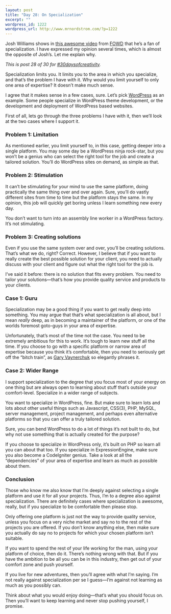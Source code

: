```yaml
--- 
layout: post
title: "Day 28: On Specialization"
excerpt: ""
wordpress_id: 1222
wordpress_url: http://www.mrnordstrom.com/?p=1222
---
```

<p>Josh Williams shows in <a href="http://www.speechesarehot.com/index.php/speeches/entries/clarke_williams_zeldman_sxsw_07/">this awesome video</a> from <a href="http://futureofwebdesign.com/">FOWD</a> that he&rsquo;s a fan of specialization. I have expressed my opinion several times, which is almost the opposite of Josh&rsquo;s. Let me explain why.</p>
<!--more-->
<p><em>This is post 28 of 30 for <a href="http://30daysofcreativity/">#30daysofcreativity</a>.</em></p>
<p>Specialization limits you. It limits you to the area in which you specialize, and that&rsquo;s the problem I have with it. Why would you limit yourself to only one area of expertise? It doesn&rsquo;t make much sense.</p>
<p>I agree that it makes sense in a few cases, sure. Let&rsquo;s pick <a href="http://wordpress.org/">WordPress</a> as an example. Some people specialize in WordPress theme development, or the development and deployment of WordPress based websites.<span class="Apple-converted-space">&nbsp;</span></p>
<p>First of all, lets go through the three problems I have with it, then we&rsquo;ll look at the two cases where I support it.</p>
<h3>Problem 1: Limitation</h3>
<p>As mentioned earlier, you limit yourself to, in this case, getting deeper into a single platform. You may some day be a WordPress ninja rock-star, but you won&rsquo;t be a genius who can select the right tool for the job and create a tailored solution. You&rsquo;ll do WordPress sites on demand, as simple as that.</p>
<h3>Problem 2: Stimulation</h3>
<p>It can&rsquo;t be stimulating for your mind to use the same platform, doing practically the same thing over and over again. Sure, you&rsquo;ll do vastly different sites from time to time but the platform stays the same. In my opinion, this job will quickly get boring unless I learn something new every day.</p>
<p>You don&rsquo;t want to turn into an assembly line worker in a WordPress factory. It&rsquo;s not stimulating.</p>
<h3>Problem 3: Creating solutions</h3>
<p>Even if you use the same system over and over, you&rsquo;ll be creating solutions. That&rsquo;s what we do, right? Correct. However, I believe that if you want to really create the best possible solution for your client, you need to actually discuss with your client and figure out what the right tool for the job is.</p>
<p>I&rsquo;ve said it before: there is no solution that fits every problem. You need to tailor your solutions&mdash;that&rsquo;s how you provide quality service and products to your clients.</p>
<h3>Case 1: Guru</h3>
<p>Specialization may be a good thing if you want to get really deep into something. You may argue that that&rsquo;s what specialization is all about, but I mean <em>really</em> deep, as in becoming a maintainer of the platform, or one of the worlds foremost goto-guys in your area of expertise.</p>
<p>Unfortunately, that&rsquo;s most of the time not the case. You need to be extremely ambitious for this to work. It&rsquo;s tough to learn new stuff all the time. If you choose to go with a specific platform or narrow area of expertise because you think it&rsquo;s comfortable, then you need to seriously get off the &ldquo;bitch train&rdquo;, as <a href="http://www.youtube.com/watch?v=MQHfPcfoZoE">Gary Vaynerchuk</a> so elegantly phrases it.</p>
<h3>Case 2: Wider Range</h3>
<p>I support specialization to the degree that you focus most of your energy on one thing but are always open to learning about stuff that&rsquo;s outside your comfort-level. Specialize in a wider range of subjects.</p>
<p>You want to specialize in WordPress, fine. But make sure to learn lots and lots about other useful things such as Javascript, CSS(3), PHP, MySQL, server management, project management, and perhaps even alternative platforms so that you can offer a truly tailored solution.</p>
<p>Sure, you can bend WordPress to do a lot of things it&rsquo;s not built to do, but why not use something that is actually created for the purpose?</p>
<p>If you choose to specialize in WordPress only, it&rsquo;s built on PHP so learn all you can about that too. If you specialize in ExpressionEngine, make sure you also become a CodeIgniter genius. Take a look at all the &ldquo;dependencies&rdquo; of your area of expertise and learn as much as possible about them.</p>
<h3>Conclusion</h3>
<p>Those who know me also know that I&rsquo;m deeply against selecting a single platform and use it for all your projects. Thus, I&rsquo;m to a degree also against specialization. There are definitely cases where specialization is awesome, really, but if you specialize to be comfortable then please stop.</p>
<p>Only offering one platform is just not the way to provide quality service, unless you focus on a very niche market and say no to the rest of the projects you are offered. If you don&rsquo;t know anything else, then make sure you actually do say no to projects for which your chosen platform isn&rsquo;t suitable.</p>
<p>If you want to spend the rest of your life working for the man, using your platform of choice, then do it. There&rsquo;s nothing wrong with that. But if you have the ambition to be all you can be in this industry, then get out of your comfort zone and push yourself.</p>
<p>If you live for new adventures, then you&rsquo;ll agree with what I&rsquo;m saying. I&rsquo;m not really against specialization per se I guess&mdash;I&rsquo;m against not learning as much as you possibly can.</p>
<p>Think about what you would enjoy doing&mdash;that&rsquo;s what you should focus on. Then you&rsquo;ll want to keep learning and never stop pushing yourself, I promise.</p>
